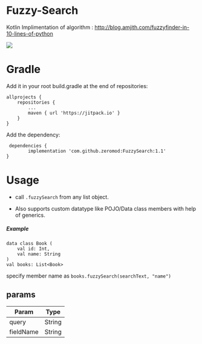 # Fuzzy-Search

Kotlin Implimentation of algorithm : http://blog.amjith.com/fuzzyfinder-in-10-lines-of-python

[![](https://jitpack.io/v/zeromod/FuzzySearch.svg)](https://jitpack.io/#zeromod/FuzzySearch)

# Gradle

Add it in your root build.gradle at the end of repositories:

    allprojects {
		repositories {
			...
			maven { url 'https://jitpack.io' }
		}
	}

 Add the dependency:
 
     dependencies {
	        implementation 'com.github.zeromod:FuzzySearch:1.1'
	}

# Usage


*  call `.fuzzySearch` from any list object.


*  Also supports custom datatype like POJO/Data class members with help of generics.

##### Example

    data class Book (
        val id: Int,
        val name: String
    )
    val books: List<Book>

specify member name as `books.fuzzySearch(searchText, "name")`

## params

| Param | Type |
| ------ | ------ |
| query | String |
| fieldName | String |
